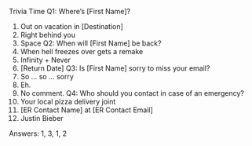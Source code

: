 Trivia Time
Q1: Where’s [First Name]?
  1. Out on vacation in [Destination]
  2. Right behind you
  3. Space
Q2: When will [First Name] be back?
  1. When hell freezes over gets a remake
  2. Infinity + Never
  3. [Return Date]
Q3: Is [First Name] sorry to miss your email?
  1. So … so … sorry
  2. Eh.
  3. No comment.
Q4: Who should you contact in case of an emergency?
  1. Your local pizza delivery joint
  2. [ER Contact Name] at [ER Contact Email]
  3. Justin Bieber

Answers: 1, 3, 1, 2
